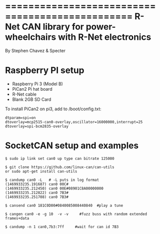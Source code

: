 ================================================
R-Net CAN library for power-wheelchairs with R-Net electronics
================================================

By Stephen Chavez & Specter


Raspberry PI setup
=====================

- Raspberry Pi 3 (Model B)
- PiCan2 Pi hat board
- R-Net cable
- Blank 2GB SD Card

To install PiCan2 on pi3, add to /boot/config.txt:
```
dtparam=spi=on 
dtoverlay=mcp2515-can0-overlay,oscillator=16000000,interrupt=25 		
dtoverlay=spi-bcm2835-overlay
```

SocketCAN setup and examples
================================== 

```
$ sudo ip link set can0 up type can bitrate 125000

$ git clone https://github.com/linux-can/can-utils
or sudo apt-get install can-utils

$ candump can0 -L   # -L puts in log format
(1469933235.191687) can0 00C#
(1469933235.212450) can0 00E#08901C8A00000000
(1469933235.212822) can0 7B3#
(1469933235.251708) can0 7B3#

$ cansend can0 181C0D00#0840085008440840  #play a tune

$ cangen can0 -e -g 10  -v -v     #fuzz buss with random extended frames+data

$ candump -n 1 can0,7b3:7ff     #wait for can id 7B3
```

